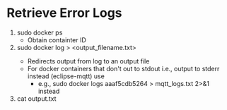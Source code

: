 # Retrieve Error Logs
1. sudo docker ps
	* Obtain containter ID
2. sudo docker log <container id> > <output_filename.txt>
	* Redirects output from log to an output file 
	* For docker containers that don't out to stdout i.e., output to stderr instead (eclipse-mqtt) use
		* e.g., sudo docker logs aaaf5cdb5264 > mqtt_logs.txt 2>&1 instead 
3. cat output.txt
